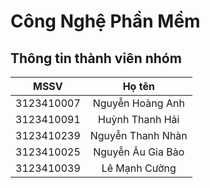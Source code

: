 # Công Nghệ Phần Mềm
## Thông tin thành viên nhóm
| MSSV | Họ tên |
| :---: | :---: | 
| 3123410007 | Nguyễn Hoàng Anh |
| 3123410091 | Huỳnh Thanh Hải  |
| 3123410239 | Nguyễn Thanh Nhàn |
| 3123410025 | Nguyễn Âu Gia Bảo |
| 3123410039 | Lê Mạnh Cường |




